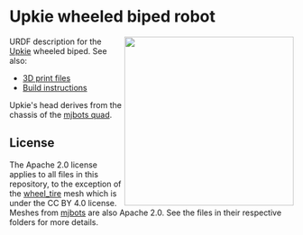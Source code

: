 # Upkie wheeled biped robot

<img src="https://user-images.githubusercontent.com/1189580/169594012-2d685579-2b66-4470-9def-57bd0656b420.png" align="right" width="300">

URDF description for the [Upkie](https://www.youtube.com/watch?v=NO_TkHGS0wQ) wheeled biped. See also:

- [3D print files](https://www.printables.com/model/127831-upkie-wheeled-biped-robot/files)
- [Build instructions](https://www.printables.com/model/127831-upkie-wheeled-biped-robot)

Upkie's head derives from the chassis of the [mjbots quad](https://github.com/mjbots/quad).

## License

The Apache 2.0 license applies to all files in this repository, to the exception of the [wheel\_tire](meshes/wheel_tire) mesh which is under the CC BY 4.0 license. Meshes from [mjbots](meshes/mjbots) are also Apache 2.0. See the files in their respective folders for more details.
